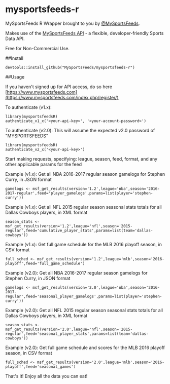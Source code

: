 # mysportsfeeds-r

MySportsFeeds R Wrapper brought to you by [@MySportsFeeds](https://twitter.com/MySportsFeeds).

Makes use of the [MySportsFeeds API](https://www.mysportsfeeds.com) - a flexible, developer-friendly Sports Data API.

Free for Non-Commercial Use.

##Install

`devtools::install_github("MySportsFeeds/mysportsfeeds-r")`

##Usage

If you haven't signed up for API access, do so here [https://www.mysportsfeeds.com](https://www.mysportsfeeds.com/index.php/register/)

To authenticate (v1.x):

```
library(mysportsfeedsR)
authenticate_v1_x('<your-api-key>', '<your-account-password>')
```

To authenticate (v2.0): This will assume the expected v2.0 password of "MYSPORTSFEEDS"

```
library(mysportsfeedsR)
authenticate_v2_x('<your-api-key>')
```

Start making requests, specifying: league, season, feed, format, and any other applicable params for the feed


Example (v1.x): Get all NBA 2016-2017 regular season gamelogs for Stephen Curry, in JSON format

```
gamelogs <- msf_get_results(version='1.2',league='nba',season='2016-2017-regular',feed='player_gamelogs',params=list(player='stephen-curry'))
```

Example (v1.x): Get all NFL 2015 regular season seasonal stats totals for all Dallas Cowboys players, in XML format

```
season_stats <- msf_get_results(version='1.2',league='nfl',season='2015-regular',feed='cumulative_player_stats',params=list(team='dallas-cowboys'))
```

Example (v1.x): Get full game schedule for the MLB 2016 playoff season, in CSV format

```
full_sched <- msf_get_results(version='1.2',league='mlb',season='2016-playoff',feed='full_game_schedule')
```

Example (v2.0): Get all NBA 2016-2017 regular season gamelogs for Stephen Curry, in JSON format

```
gamelogs <- msf_get_results(version='2.0',league='nba',season='2016-2017-regular',feed='seasonal_player_gamelogs',params=list(player='stephen-curry'))
```

Example (v2.0): Get all NFL 2015 regular season seasonal stats totals for all Dallas Cowboys players, in XML format

```
season_stats <- msf_get_results(version='2.0',league='nfl',season='2015-regular',feed='seasonal_player_stats',params=list(team='dallas-cowboys'))
```

Example (v2.0): Get full game schedule and scores for the MLB 2016 playoff season, in CSV format

```
full_sched <- msf_get_results(version='2.0',league='mlb',season='2016-playoff',feed='seasonal_games')
```

That's it!  Enjoy all the data you can eat!
